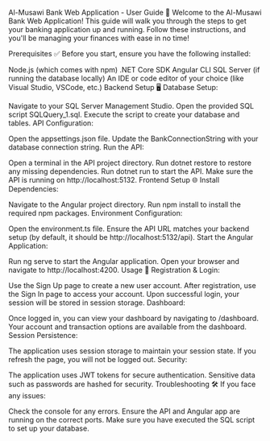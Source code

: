 Al-Musawi Bank Web Application - User Guide 📖
Welcome to the Al-Musawi Bank Web Application! This guide will walk you through the steps to get your banking application up and running. Follow these instructions, and you'll be managing your finances with ease in no time!

Prerequisites ✅
Before you start, ensure you have the following installed:

Node.js (which comes with npm)
.NET Core SDK
Angular CLI
SQL Server (if running the database locally)
An IDE or code editor of your choice (like Visual Studio, VSCode, etc.)
Backend Setup 🖥️
Database Setup:

Navigate to your SQL Server Management Studio.
Open the provided SQL script SQLQuery_1.sql.
Execute the script to create your database and tables.
API Configuration:

Open the appsettings.json file.
Update the BankConnectionString with your database connection string.
Run the API:

Open a terminal in the API project directory.
Run dotnet restore to restore any missing dependencies.
Run dotnet run to start the API.
Make sure the API is running on http://localhost:5132.
Frontend Setup 🌐
Install Dependencies:

Navigate to the Angular project directory.
Run npm install to install the required npm packages.
Environment Configuration:

Open the environment.ts file.
Ensure the API URL matches your backend setup (by default, it should be http://localhost:5132/api).
Start the Angular Application:

Run ng serve to start the Angular application.
Open your browser and navigate to http://localhost:4200.
Usage 🚀
Registration & Login:

Use the Sign Up page to create a new user account.
After registration, use the Sign In page to access your account.
Upon successful login, your session will be stored in session storage.
Dashboard:

Once logged in, you can view your dashboard by navigating to /dashboard.
Your account and transaction options are available from the dashboard.
Session Persistence:

The application uses session storage to maintain your session state.
If you refresh the page, you will not be logged out.
Security:

The application uses JWT tokens for secure authentication.
Sensitive data such as passwords are hashed for security.
Troubleshooting 🛠️
If you face any issues:

Check the console for any errors.
Ensure the API and Angular app are running on the correct ports.
Make sure you have executed the SQL script to set up your database.
